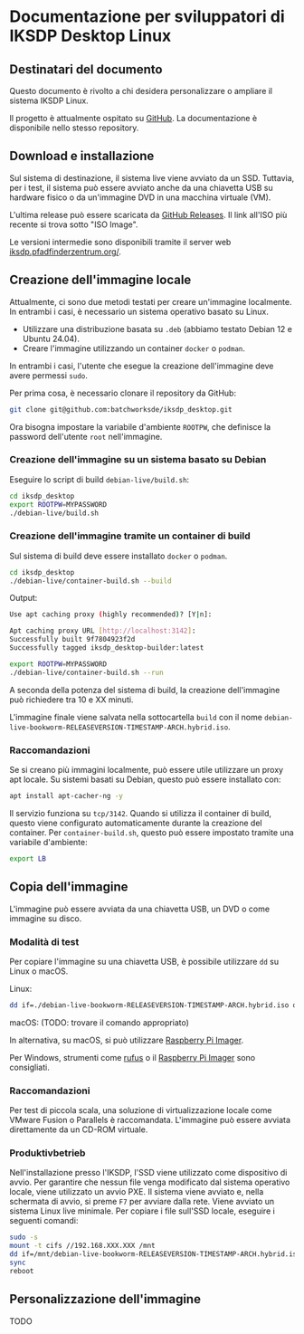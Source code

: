 # Documentazione per sviluppatori di IKSDP Desktop Linux  

## Destinatari del documento  

Questo documento è rivolto a chi desidera personalizzare o ampliare il sistema IKSDP Linux.  

Il progetto è attualmente ospitato su [GitHub](https://github.com/batchworksde/iksdp_desktop). La documentazione è disponibile nello stesso repository.  

## Download e installazione  

Sul sistema di destinazione, il sistema live viene avviato da un SSD. Tuttavia, per i test, il sistema può essere avviato anche da una chiavetta USB su hardware fisico o da un'immagine DVD in una macchina virtuale (VM).  

L'ultima release può essere scaricata da [GitHub Releases](https://github.com/batchworksde/iksdp_desktop/releases). Il link all'ISO più recente si trova sotto "ISO Image".  

Le versioni intermedie sono disponibili tramite il server web [iksdp.pfadfinderzentrum.org/](http://iksdp.pfadfinderzentrum.org).  

## Creazione dell'immagine locale  

Attualmente, ci sono due metodi testati per creare un'immagine localmente. In entrambi i casi, è necessario un sistema operativo basato su Linux.  

- Utilizzare una distribuzione basata su `.deb` (abbiamo testato Debian 12 e Ubuntu 24.04).  
- Creare l'immagine utilizzando un container `docker` o `podman`.  

In entrambi i casi, l'utente che esegue la creazione dell'immagine deve avere permessi `sudo`.  

Per prima cosa, è necessario clonare il repository da GitHub:  

```bash
git clone git@github.com:batchworksde/iksdp_desktop.git
```

Ora bisogna impostare la variabile d'ambiente `ROOTPW`, che definisce la password dell'utente `root` nell'immagine.

### Creazione dell'immagine su un sistema basato su Debian

Eseguire lo script di build `debian-live/build.sh`:

```bash
cd iksdp_desktop
export ROOTPW=MYPASSWORD
./debian-live/build.sh
``` 

### Creazione dell'immagine tramite un container di build

Sul sistema di build deve essere installato `docker` o `podman`.

```bash
cd iksdp_desktop
./debian-live/container-build.sh --build
``` 

Output:
```bash
Use apt caching proxy (highly recommended)? [Y|n]: 

Apt caching proxy URL [http://localhost:3142]: 
Successfully built 9f7804923f2d
Successfully tagged iksdp_desktop-builder:latest
```

```bash
export ROOTPW=MYPASSWORD
./debian-live/container-build.sh --run
``` 

A seconda della potenza del sistema di build, la creazione dell'immagine può richiedere tra 10 e XX minuti.

L'immagine finale viene salvata nella sottocartella `build` con il nome `debian-live-bookworm-RELEASEVERSION-TIMESTAMP-ARCH.hybrid.iso`.

### Raccomandazioni

Se si creano più immagini localmente, può essere utile utilizzare un proxy apt locale. Su sistemi basati su Debian, questo può essere installato con:

```bash
apt install apt-cacher-ng -y
```

Il servizio funziona su `tcp/3142`. Quando si utilizza il container di build, questo viene configurato automaticamente durante la creazione del container.
Per `container-build.sh`, questo può essere impostato tramite una variabile d'ambiente:

```bash
export LB
```

## Copia dell'immagine

L'immagine può essere avviata da una chiavetta USB, un DVD o come immagine su disco.


### Modalità di test

Per copiare l'immagine su una chiavetta USB, è possibile utilizzare `dd` su Linux o macOS.

Linux:
```bash
dd if=./debian-live-bookworm-RELEASEVERSION-TIMESTAMP-ARCH.hybrid.iso of=/dev/sdX bs=1M status=progress
```

macOS:
(TODO: trovare il comando appropriato)

In alternativa, su macOS, si può utilizzare [Raspberry Pi Imager](https://www.raspberrypi.com/software/).

Per Windows, strumenti come [rufus](https://rufus.ie) o il [Raspberry Pi Imager](https://www.raspberrypi.com/software/) sono consigliati.

### Raccomandazioni

Per test di piccola scala, una soluzione di virtualizzazione locale come VMware Fusion o Parallels è raccomandata. L'immagine può essere avviata direttamente da un CD-ROM virtuale.

### Produktivbetrieb

Nell'installazione presso l'IKSDP, l'SSD viene utilizzato come dispositivo di avvio. Per garantire che nessun file venga modificato dal sistema operativo locale, viene utilizzato un avvio PXE.
Il sistema viene avviato e, nella schermata di avvio, si preme `F7` per avviare dalla rete. Viene avviato un sistema Linux live minimale. Per copiare i file sull'SSD locale, eseguire i seguenti comandi:

```bash
sudo -s
mount -t cifs //192.168.XXX.XXX /mnt
dd if=/mnt/debian-live-bookworm-RELEASEVERSION-TIMESTAMP-ARCH.hybrid.iso of=/dev/nvme0n1 bs=1M status=progress
sync
reboot
```

## Personalizzazione dell'immagine

TODO